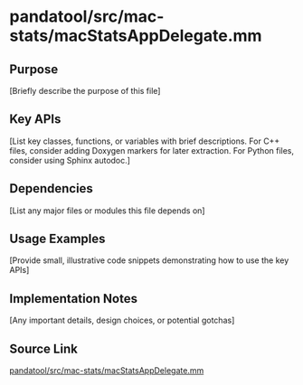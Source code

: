 # pandatool/src/mac-stats/macStatsAppDelegate.mm

## Purpose
[Briefly describe the purpose of this file]

## Key APIs
[List key classes, functions, or variables with brief descriptions.
For C++ files, consider adding Doxygen markers for later extraction.
For Python files, consider using Sphinx autodoc.]

## Dependencies
[List any major files or modules this file depends on]

## Usage Examples
[Provide small, illustrative code snippets demonstrating how to use the key APIs]

## Implementation Notes
[Any important details, design choices, or potential gotchas]

## Source Link
[pandatool/src/mac-stats/macStatsAppDelegate.mm](link_to_source_repository/pandatool/src/mac-stats/macStatsAppDelegate.mm)
